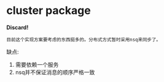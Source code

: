 
cluster package
===============

**Discard!**


    目前这个实现方案要考虑的东西挺多的。分布式方式暂时采用nsq来同步了。
    
缺点:
  1. 需要依赖一个服务
  2. nsq并不保证消息的顺序严格一致

